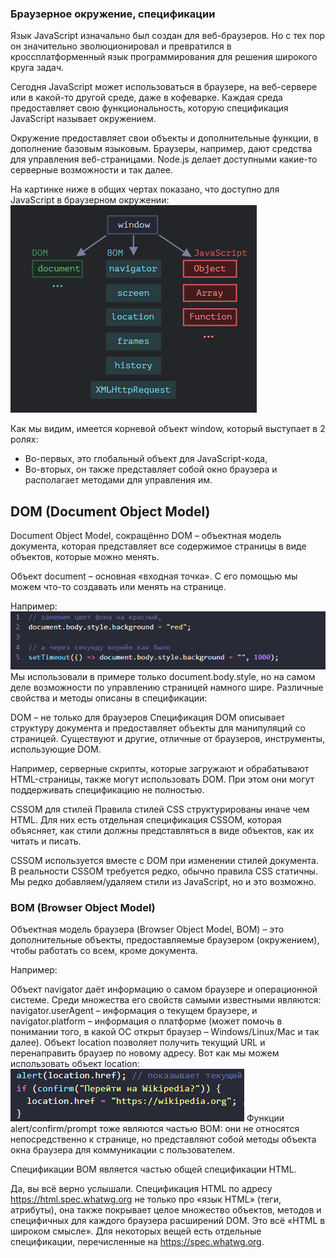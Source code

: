 ### Браузерное окружение, спецификации

Язык JavaScript изначально был создан для веб-браузеров. Но с тех пор он значительно эволюционировал и превратился в кроссплатформенный язык программирования для решения широкого круга задач.

Сегодня JavaScript может использоваться в браузере, на веб-сервере или в какой-то другой среде, даже в кофеварке. Каждая среда предоставляет свою функциональность, которую спецификация JavaScript называет окружением.

Окружение предоставляет свои объекты и дополнительные функции, в дополнение базовым языковым. Браузеры, например, дают средства для управления веб-страницами. Node.js делает доступными какие-то серверные возможности и так далее.

На картинке ниже в общих чертах показано, что доступно для JavaScript в браузерном окружении:
![alt text](image.png)

Как мы видим, имеется корневой объект window, который выступает в 2 ролях:

- Во-первых, это глобальный объект для JavaScript-кода,
- Во-вторых, он также представляет собой окно браузера и располагает методами для управления им.

## DOM (Document Object Model)

Document Object Model, сокращённо DOM – объектная модель документа, которая представляет все содержимое страницы в виде объектов, которые можно менять.

Объект document – основная «входная точка». С его помощью мы можем что-то создавать или менять на странице.

Например:
![alt text](image-1.png)
Мы использовали в примере только document.body.style, но на самом деле возможности по управлению страницей намного шире. Различные свойства и методы описаны в спецификации:

DOM – не только для браузеров
Спецификация DOM описывает структуру документа и предоставляет объекты для манипуляций со страницей. Существуют и другие, отличные от браузеров, инструменты, использующие DOM.

Например, серверные скрипты, которые загружают и обрабатывают HTML-страницы, также могут использовать DOM. При этом они могут поддерживать спецификацию не полностью.

CSSOM для стилей
Правила стилей CSS структурированы иначе чем HTML. Для них есть отдельная спецификация CSSOM, которая объясняет, как стили должны представляться в виде объектов, как их читать и писать.

CSSOM используется вместе с DOM при изменении стилей документа. В реальности CSSOM требуется редко, обычно правила CSS статичны. Мы редко добавляем/удаляем стили из JavaScript, но и это возможно.

### BOM (Browser Object Model)

Объектная модель браузера (Browser Object Model, BOM) – это дополнительные объекты, предоставляемые браузером (окружением), чтобы работать со всем, кроме документа.

Например:

Объект navigator даёт информацию о самом браузере и операционной системе. Среди множества его свойств самыми известными являются: navigator.userAgent – информация о текущем браузере, и navigator.platform – информация о платформе (может помочь в понимании того, в какой ОС открыт браузер – Windows/Linux/Mac и так далее).
Объект location позволяет получить текущий URL и перенаправить браузер по новому адресу.
Вот как мы можем использовать объект location:
![alt text](image-2.png)
Функции alert/confirm/prompt тоже являются частью BOM: они не относятся непосредственно к странице, но представляют собой методы объекта окна браузера для коммуникации с пользователем.

Спецификации
BOM является частью общей спецификации HTML.

Да, вы всё верно услышали. Спецификация HTML по адресу https://html.spec.whatwg.org не только про «язык HTML» (теги, атрибуты), она также покрывает целое множество объектов, методов и специфичных для каждого браузера расширений DOM. Это всё «HTML в широком смысле». Для некоторых вещей есть отдельные спецификации, перечисленные на https://spec.whatwg.org.
